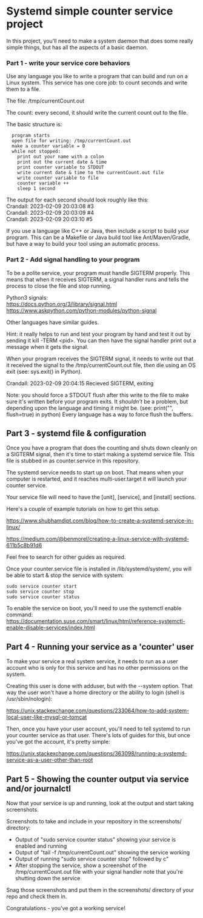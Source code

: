 # Systemd simple counter service project

In this project, you'll need to make a system daemon that does some really simple things, but has all the aspects of a basic daemon.

### Part 1 - write your service core behaviors

Use any language you like to write a program that can build and run on a Linux system. This service has one core job: to count seconds and write them to a file.

The file: /tmp/currentCount.out

The count: every second, it should write the current count out to the file.

The basic structure is:  
```
  program starts  
  open file for writing: /tmp/currentCount.out  
  make a counter variable = 0  
  while not stopped:  
    print out your name with a colon
    print out the current date & time  
    print counter variable to STDOUT  
    write current date & time to the currentCount.out file
    write counter variable to file  
    counter variable ++  
    sleep 1 second  
```

The output for each second should look roughly like this:  
Crandall: 2023-02-09 20:03:08 #3  
Crandall: 2023-02-09 20:03:09 #4  
Crandall: 2023-02-09 20:03:10 #5  

If you use a language like C++ or Java, then include a script to build your program. This can be a Makefile or Java build tool like Ant/Maven/Gradle, but have a way to build your tool using an automatic process.

### Part 2 - Add signal handling to your program

To be a polite service, your program must handle SIGTERM properly. This means that when it receives SIGTERM, a signal handler runs and tells the process to close the file and stop running.

Python3 signals:  
  https://docs.python.org/3/library/signal.html  
  https://www.askpython.com/python-modules/python-signal

Other languages have similar guides.

Hint: it really helps to run and test your program by hand and test it out by sending it kill -TERM \<pid>. You can then have the signal handler print out a message when it gets the signal. 

When your program receives the SIGTERM signal, it needs to write out that it received the signal to the /tmp/currentCount.out file, *then* die using an OS exit (see: sys.exit() in Python).

Crandall: 2023-02-09 20:04:15 Recieved SIGTERM, exiting

Note: you should force a STDOUT flush after this write to the file to make sure it's written before your program exits. It *shouldn't* be a problem, but depending upon the language and timing it might be.
(see:  print("", flush=true) in python)
Every language has a way to force flush the buffers.


## Part 3 - systemd file & configuration

Once you have a program that does the counting and shuts down cleanly on a SIGTERM signal, then it's time to start making a systemd service file. This file is stubbed in as counter.service in this repository.

The systemd service needs to start up on boot. That means when your computer is restarted, and it reaches multi-user.target it will launch your counter service.

Your service file will need to have the [unit], [service], and [install] sections.

Here's a couple of example tutorials on how to get this setup.

https://www.shubhamdipt.com/blog/how-to-create-a-systemd-service-in-linux/

https://medium.com/@benmorel/creating-a-linux-service-with-systemd-611b5c8b91d6

Feel free to search for other guides as required.

Once your counter.service file is installed in /lib/systemd/system/, you will be able to start & stop the service with system:  

```
sudo service counter start  
sudo service counter stop  
sudo service counter status  
```

To enable the service on boot, you'll need to use the systemctl enable command:  
https://documentation.suse.com/smart/linux/html/reference-systemctl-enable-disable-services/index.html


## Part 4 - Running your service as a 'counter' user

To make your service a real system service, it needs to run as a user account who is only for this service and has no other permissions on the system.

Creating this user is done with adduser, but with the --system option. That way the user won't have a home directory or the ability to login (shell is /usr/sbin/nologin):

https://unix.stackexchange.com/questions/233064/how-to-add-system-local-user-like-mysql-or-tomcat

Then, once you have your user account, you'll need to tell systemd to run your counter service as that user. There's lots of guides for this, but once you've got the account, it's pretty simple:

https://unix.stackexchange.com/questions/363098/running-a-systemd-service-as-a-user-other-than-root


## Part 5 - Showing the counter output via service and/or journalctl

Now that your service is up and running, look at the output and start taking screenshots.

Screenshots to take and include in your repository in the screenshots/ directory:

* Output of "sudo service counter status" showing your service is enabled and running
* Output of "tail -f /tmp/currentCount.out" showing the service working
* Output of running "sudo service counter stop" followed by c"
* After stopping the service, show a screenshot of the /tmp/currentCount.out file with your signal handler note that you're shutting down the service

Snag those screenshots and put them in the screenshots/ directory of your repo and check them in.

Congratulations - you've got a working service!
